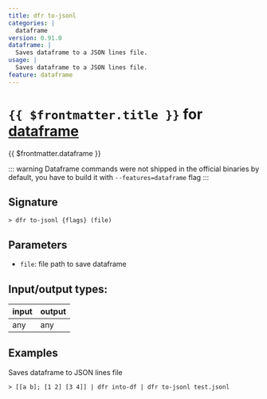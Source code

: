 ```yaml
---
title: dfr to-jsonl
categories: |
  dataframe
version: 0.91.0
dataframe: |
  Saves dataframe to a JSON lines file.
usage: |
  Saves dataframe to a JSON lines file.
feature: dataframe
---
```

<!-- This file is automatically generated. Please edit the command in https://github.com/nushell/nushell instead. -->

# `{{ $frontmatter.title }}` for [dataframe](/commands/categories/dataframe.md)

<div class='command-title'>{{ $frontmatter.dataframe }}</div>


::: warning
Dataframe commands were not shipped in the official binaries by default, you have to build it with `--features=dataframe` flag
:::
## Signature

```> dfr to-jsonl {flags} (file)```

## Parameters

 -  `file`: file path to save dataframe


## Input/output types:

| input | output |
| ----- | ------ |
| any   | any    |

## Examples

Saves dataframe to JSON lines file
```nu
> [[a b]; [1 2] [3 4]] | dfr into-df | dfr to-jsonl test.jsonl

```
